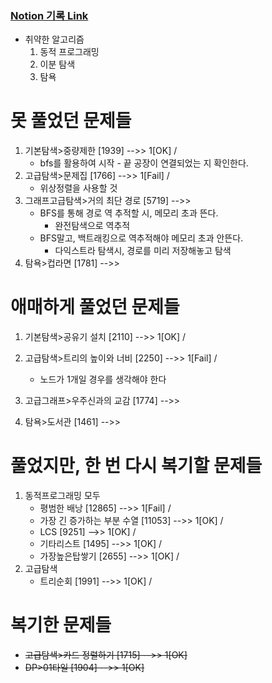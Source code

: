 ### [Notion 기록 Link](https://jnam.notion.site/3a57997df12848f093fb434e7fef4c4c)

- 취약한 알고리즘
  1. 동적 프로그래밍
  2. 이분 탐색
  3. 탐욕

# 못 풀었던 문제들

1. 기본탐색>중량제한 [1939] -->> 1[OK] /
   - bfs를 활용하여 시작 - 끝 공장이 연결되었는 지 확인한다.
2. 고급탐색>문제집 [1766] -->> 1[Fail] /
   - 위상정렬을 사용할 것
3. 그래프고급탐색>거의 최단 경로 [5719] -->>
   - BFS를 통해 경로 역 추적할 시, 메모리 초과 뜬다.
     - 완전탐색으로 역추적
   - BFS말고, 백트래킹으로 역추적해야 메모리 초과 안뜬다.
     - 다익스트라 탐색시, 경로를 미리 저장해놓고 탐색
4. 탐욕>컵라면 [1781] -->>

# 애매하게 풀었던 문제들

1. 기본탐색>공유기 설치 [2110] -->> 1[OK] /

2. 고급탐색>트리의 높이와 너비 [2250] -->> 1[Fail] /

   - 노드가 1개일 경우를 생각해야 한다

3. 고급그래프>우주신과의 교감 [1774] -->>
4. 탐욕>도서관 [1461] -->>

# 풀었지만, 한 번 다시 복기할 문제들

1. 동적프로그래밍 모두
   - 평범한 배낭 [12865] -->> 1[Fail] /
   - 가장 긴 증가하는 부분 수열 [11053] -->> 1[OK] /
   - LCS [9251] -->> 1[OK] /
   - 기타리스트 [1495] -->> 1[OK] /
   - 가장높은탑쌓기 [2655] -->> 1[OK] /
2. 고급탐색
   - 트리순회 [1991] -->> 1[OK] /

# 복기한 문제들

- ~~고급탐색>카드 정렬하기 [1715] -->> 1[OK]~~
- ~~DP>01타일 [1904] -->> 1[OK]~~
